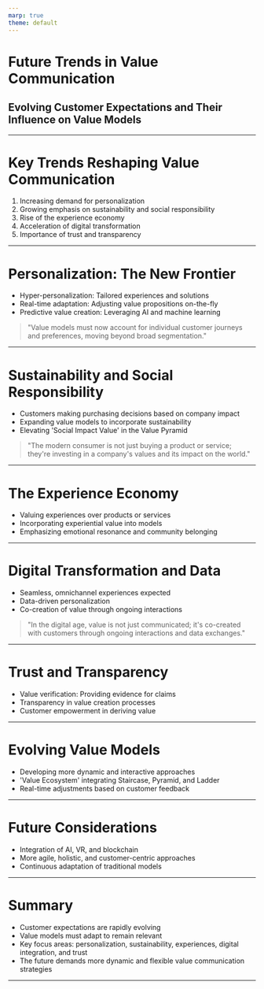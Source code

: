 ```yaml
---
marp: true
theme: default
---
```


# Future Trends in Value Communication
## Evolving Customer Expectations and Their Influence on Value Models

---

# Key Trends Reshaping Value Communication

1. Increasing demand for personalization
2. Growing emphasis on sustainability and social responsibility
3. Rise of the experience economy
4. Acceleration of digital transformation
5. Importance of trust and transparency

---

# Personalization: The New Frontier

- Hyper-personalization: Tailored experiences and solutions
- Real-time adaptation: Adjusting value propositions on-the-fly
- Predictive value creation: Leveraging AI and machine learning

> "Value models must now account for individual customer journeys and preferences, moving beyond broad segmentation."

---

# Sustainability and Social Responsibility

- Customers making purchasing decisions based on company impact
- Expanding value models to incorporate sustainability
- Elevating 'Social Impact Value' in the Value Pyramid

> "The modern consumer is not just buying a product or service; they're investing in a company's values and its impact on the world."

---

# The Experience Economy

- Valuing experiences over products or services
- Incorporating experiential value into models
- Emphasizing emotional resonance and community belonging

---

# Digital Transformation and Data

- Seamless, omnichannel experiences expected
- Data-driven personalization
- Co-creation of value through ongoing interactions

> "In the digital age, value is not just communicated; it's co-created with customers through ongoing interactions and data exchanges."

---

# Trust and Transparency

- Value verification: Providing evidence for claims
- Transparency in value creation processes
- Customer empowerment in deriving value

---

# Evolving Value Models

- Developing more dynamic and interactive approaches
- 'Value Ecosystem' integrating Staircase, Pyramid, and Ladder
- Real-time adjustments based on customer feedback

---

# Future Considerations

- Integration of AI, VR, and blockchain
- More agile, holistic, and customer-centric approaches
- Continuous adaptation of traditional models

---

# Summary

- Customer expectations are rapidly evolving
- Value models must adapt to remain relevant
- Key focus areas: personalization, sustainability, experiences, digital integration, and trust
- The future demands more dynamic and flexible value communication strategies

---